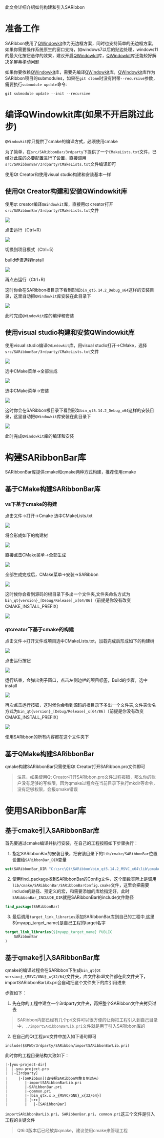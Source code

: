 此文会详细介绍如何构建和引入SARibbon

# 准备工作

SARibbon使用了[QWindowkit](https://github.com/stdware/qwindowkit)作为无边框方案，同时也支持简单的无边框方案，如果你需要操作系统原生的窗口支持，如windows7以后的贴边处理，windows11的最大化按钮悬停的效果，建议开启[QWindowkit](https://github.com/stdware/qwindowkit)库，[QWindowkit](https://github.com/stdware/qwindowkit)库还能较好解决多屏幕移动问题

如果你要依赖[QWindowkit](https://github.com/stdware/qwindowkit)库，需要先编译[QWindowkit](https://github.com/stdware/qwindowkit)库，[QWindowkit](https://github.com/stdware/qwindowkit)库作为SARibbon项目的submodules，如果在`git clone`时没有附带`--recursive`参数，需要执行`submodule update`命令:

```shell
git submodule update --init --recursive
```

# 编译QWindowkit库(如果不开启跳过此步)

`QWindowkit`库只提供了cmake的编译方式，必须使用cmake

为了简单，在`src/SARibbonBar/3rdparty`下提供了一个`CMakeLists.txt`文件，已经对此库的必要配置进行了设置，直接调用`src/SARibbonBar/3rdparty/CMakeLists.txt`文件编译即可

使用Qt Creator和使用visual studio构建和安装基本一样

## 使用Qt Creator构建和安装QWindowkit库

使用qt creator编译`QWindowkit`库，直接用qt creator打开`src/SARibbonBar/3rdparty/CMakeLists.txt`文件

![](./pic/build-cmake-qwk-qtc-01.png)

点击运行（Ctrl+R）

![](./pic/build-cmake-qwk-qtc-02.png)

切换到项目模式（Ctrl+5）

build步骤选择install

![](./pic/build-cmake-qwk-qtc-03.png)

再点击运行（Ctrl+R）

这时你会在SARibbon根目录下看到形如`bin_qt5.14.2_Debug_x64`这样的安装目录，这里自动把`QWindowkit`库安装在此目录下

![](./pic/build-cmake-qwk-qtc-04.png)

此时完成`QWindowkit`库的编译和安装

## 使用visual studio构建和安装QWindowkit库

使用visual studio编译`QWindowkit`库，用visual studio打开->CMake，选择`src/SARibbonBar/3rdparty/CMakeLists.txt`文件

![](./pic/build-cmake-vs-01.png)

选中CMake菜单->全部生成

![](./pic/build-cmake-vs-03.png)

选中CMake菜单->安装

![](./pic/build-cmake-vs-04.png)

这时你会在SARibbon根目录下看到形如`bin_qt5.14.2_Debug_x64`这样的安装目录，这里自动把`QWindowkit`库安装在此目录下

![](./pic/build-cmake-qwk-qtc-04.png)

此时完成`QWindowkit`库的编译和安装

# 构建SARibbonBar库

SARibbonBar库提供cmake和qmake两种方式构建，推荐使用cmake

## 基于CMake构建SARibbonBar库

### vs下基于cmake的构建

点击文件->打开->Cmake 选中CMakeLists.txt

![](./pic/build-cmake-vs-01.png)

将会形成如下的构建树

![](./pic/build-cmake-vs-02.png)

直接点击CMake菜单->全部生成

![](./pic/build-cmake-vs-03.png)

全部生成完成后，CMake菜单->安装->SARibbon

![](./pic/build-cmake-vs-04.png)

这时候你会看到源码的根目录下多出一个文件夹,文件夹命名方式为`bin_qt{version}_[Debug/Release]_x[64/86]`（前提是你没有改变CMAKE_INSTALL_PREFIX）

![](./pic/build-cmake-install-dir.png)

### qtcreator下基于cmake的构建

点击文件->打开文件或项目选中CMakeLists.txt，加载完成后形成如下的构建树

![](./pic/build-cmake-qtc-01.png)

点击运行按钮

![](./pic/build-cmake-qtc-02.png)

运行结束，会弹出例子窗口，点击左侧边栏的项目标签，Build的步骤，选中install

![](./pic/build-cmake-qtc-03.png)

再次点击运行按钮，这时候你会看到源码的根目录下多出一个文件夹,文件夹命名方式为`bin_qt{version}_[Debug/Release]_x[64/86]`（前提是你没有改变CMAKE_INSTALL_PREFIX）

![](./pic/build-cmake-install-dir.png)

使用SARibbon的所有内容都在这个文件夹下

## 基于QMake构建SARibbonBar

qmake构建SARibbonBar只需使用Qt Creator打开SARibbon.pro文件即可

> 注意，如果使用Qt Creator打开SARibbon.pro文件过程报错，那么你的账户没有足够的写权限，因为qmake过程会在当前目录下执行mkdir等命令，没有足够权限，会报qmake错误

# 使用SARibbonBar库

## 基于cmake引入SARibbonBar库

首先要通过cmake编译并执行安装，在自己的工程按照如下步骤执行：

1. 指定SARibbonBar的安装目录，把安装目录下的`lib/cmake/SARibbonBar`位置设置给`SARibbonBar_DIR`变量

```cmake
set(SARibbonBar_DIR "C:\src\Qt\SARibbon\bin_qt5.14.2_MSVC_x64\lib\cmake\SARibbonBar")
```

2. 使用find_package找到SARibbonBar的Config文件，这个函数实际上是调用`lib/cmake/SARibbonBar/SARibbonBarConfig.cmake`文件，这里会把需要include的路径、预定义的宏，和需要添加的库给指定好，此时`SARibbonBar_INCLUDE_DIR`就是SARibbonBar的include文件路径

```cmake
find_package(SARibbonBar)
```

3. 最后调用`target_link_libraries`添加SARibbonBar库到自己的工程中,这里${myapp_target_name}是自己工程的target名字

```cmake
target_link_libraries(${myapp_target_name} PUBLIC
    SARibbonBar
)
```

## 基于qmake引入SARibbonBar库

qmake的编译过程会在SARibbon下生成`bin_qt{Qt version}_{MSVC/GNU}_x{32/64}`文件夹，库文件和dll文件都在此文件夹下，importSARibbonBarLib.pri会自动把这个文件夹下的库引用进来

步骤如下：

1. 先在你的工程中建立一个3rdparty文件夹，再把整个SARibbon文件夹拷贝过去

> SARibbon内部已经有几个pri文件可以很方便的让你把工程引入到自己目录中，`./importSARibbonBarLib.pri`文件就是用于引入SARibbon库的

2. 在自己的Qt工程pro文件中加入如下语句即可

```shell
include($$PWD/3rdparty/SARibbon/importSARibbonBarLib.pri)
```

此时你的工程目录结构大致如下：

```
|-[you-project-dir]
|  |-you-project.pro
|  |-[3rdparty]
|     |-[SARibbon](直接把SARibbon完整复制过来)
|        |-importSARibbonBarLib.pri
|        |-SARibbonBar.pri
|        |-common.pri
|        |-[bin_qtx.x.x_{MSVC/GNU}_x{32/64}]
|        |-[src]
|        |   |-[SARibbonBar]
```

`importSARibbonBarLib.pri`、`SARibbonBar.pri`、`common.pri`这三个文件是引入工程的关键文件

> Qt6.0版本后已经放弃qmake，建议使用cmake来管理工程